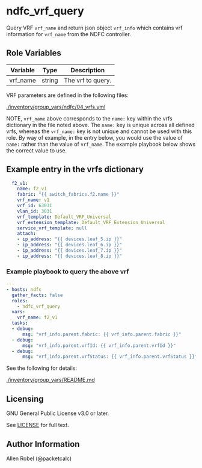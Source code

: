 # ndfc_vrf_query

Query VRF ``vrf_name`` and return json object ``vrf_info`` which contains vrf information for ``vrf_name`` from the NDFC controller.

## Role Variables

Variable        | Type   | Description
----------------|--------|----------------------------------------
vrf_name        | string | The vrf to query.

VRF parameters are defined in the following files:

[./inventory/group_vars/ndfc/04_vrfs.yml](/inventory/group_vars/ndfc/04_vrfs.yml)

NOTE, ``vrf_name`` above corresponds to the ``name:`` key within the vrfs dictionary in the file noted above.  The ``name:`` key is unique across all defined vrfs, whereas the ``vrf_name:`` key is not unique and cannot be used with this role.  By way of example, in the entry below, you would use the value of ``name:`` rather than the value of ``vrf_name``.  The example playbook below shows the correct value to use.

## Example entry in the vrfs dictionary

```yaml
  f2_v1:
    name: f2_v1
    fabric: "{{ switch_fabrics.f2.name }}"
    vrf_name: v1
    vrf_id: 63031
    vlan_id: 3031
    vrf_template: Default_VRF_Universal
    vrf_extension_template: Default_VRF_Extension_Universal
    service_vrf_template: null
    attach:
    - ip_address: "{{ devices.leaf_5.ip }}"
    - ip_address: "{{ devices.leaf_6.ip }}"
    - ip_address: "{{ devices.leaf_7.ip }}"
    - ip_address: "{{ devices.leaf_8.ip }}"
```

### Example playbook to query the above vrf

```yaml
---
- hosts: ndfc
  gather_facts: false
  roles:
    - ndfc_vrf_query
  vars:
    vrf_name: f2_v1
  tasks:
  - debug:
      msg: "vrf_info.parent.fabric: {{ vrf_info.parent.fabric }}"
  - debug:
      msg: "vrf_info.parent.vrfId: {{ vrf_info.parent.vrfId }}"
  - debug:
      msg: "vrf_info.parent.vrfStatus: {{ vrf_info.parent.vrfStatus }}"
```

See the following for details:

[./inventory/group_vars/README.md](https://github.com/allenrobel/ndfc-roles/tree/master/inventory/group_vars/README.md)

## Licensing

GNU General Public License v3.0 or later.

See [LICENSE](https://www.gnu.org/licenses/gpl-3.0.txt) for full text.

## Author Information

Allen Robel (@packetcalc)
